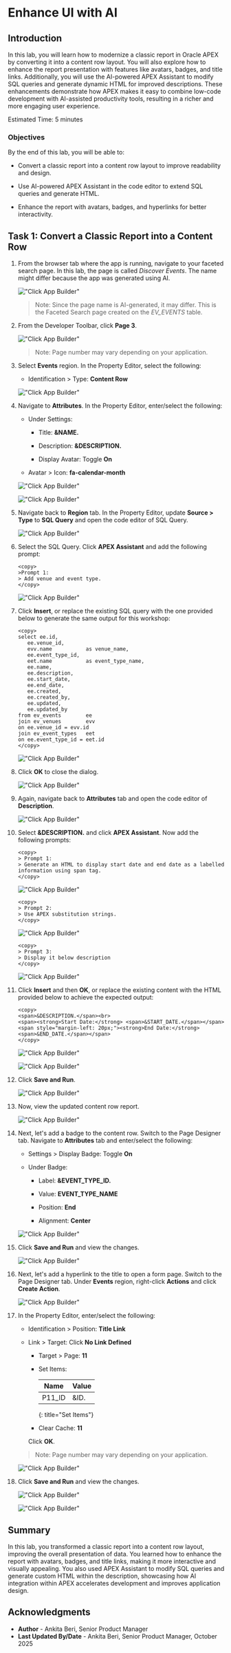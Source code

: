 # Enhance UI with AI

## Introduction

In this lab, you will learn how to modernize a classic report in Oracle APEX by converting it into a content row layout. You will also explore how to enhance the report presentation with features like avatars, badges, and title links. Additionally, you will use the AI-powered APEX Assistant to modify SQL queries and generate dynamic HTML for improved descriptions. These enhancements demonstrate how APEX makes it easy to combine low-code development with AI-assisted productivity tools, resulting in a richer and more engaging user experience.

Estimated Time: 5 minutes

### Objectives

By the end of this lab, you will be able to:

- Convert a classic report into a content row layout to improve readability and design.

- Use AI-powered APEX Assistant in the code editor to extend SQL queries and generate HTML.

- Enhance the report with avatars, badges, and hyperlinks for better interactivity.

## Task 1: Convert a Classic Report into a Content Row

1. From the browser tab where the app is running, navigate to your faceted search page. In this lab, the page is called *Discover Events*. The name might differ because the app was generated using AI.

    !["Click App Builder"](images/discover-events.png "")

    >Note: Since the page name is AI-generated, it may differ. This is the Faceted Search page created on the *EV_EVENTS* table.

2. From the Developer Toolbar, click **Page 3**.

    !["Click App Builder"](images/edit-page.png "")

    >Note: Page number may vary depending on your application.

3. Select **Events** region. In the Property Editor, select the following:

    - Identification > Type: **Content Row**

    !["Click App Builder"](images/content-row.png "")

4. Navigate to **Attributes**. In the Property Editor, enter/select the following:

    - Under Settings:

        - Title: **&NAME.**

        - Description: **&DESCRIPTION.**

        - Display Avatar: Toggle **On**

    - Avatar > Icon: **fa-calendar-month**

    !["Click App Builder"](images/name-attr.png "")

    !["Click App Builder"](images/desc-attr.png "")

5. Navigate back to **Region** tab. In the Property Editor, update **Source > Type** to **SQL Query** and open the code editor of SQL Query.

    !["Click App Builder"](images/code-edit.png "")

6. Select the SQL Query. Click **APEX Assistant** and add the following prompt:

    ```
    <copy>
    >Prompt 1:
    > Add venue and event type.
    </copy>
    ```

    !["Click App Builder"](images/add-event-promt.png "")

7. Click **Insert**, or replace the existing SQL query with the one provided below to generate the same output for this workshop:

    ```
    <copy>
    select ee.id,
       ee.venue_id,
       evv.name           as venue_name,
       ee.event_type_id,
       eet.name           as event_type_name,
       ee.name,
       ee.description,
       ee.start_date,
       ee.end_date,
       ee.created,
       ee.created_by,
       ee.updated,
       ee.updated_by
    from ev_events        ee
    join ev_venues        evv
    on ee.venue_id = evv.id
    join ev_event_types   eet
    on ee.event_type_id = eet.id
    </copy>
    ```

    !["Click App Builder"](images/insert-prompt.png "")

8. Click **OK** to close the dialog.

    !["Click App Builder"](images/close-editor.png "")

9. Again, navigate back to **Attributes** tab and open the code editor of **Description**.

    !["Click App Builder"](images/attr.png "")

10. Select **&DESCRIPTION.** and click **APEX Assistant**. Now add the following prompts:

     ```
    <copy>
    > Prompt 1:
    > Generate an HTML to display start date and end date as a labelled information using span tag.
    </copy>
    ```

    !["Click App Builder"](images/gen-html.png "")

     ```
    <copy>
    > Prompt 2:
    > Use APEX substitution strings.
    </copy>
    ```

    !["Click App Builder"](images/substitution-apex.png "")

     ```
    <copy>
    > Prompt 3:
    > Display it below description
    </copy>
    ```

    !["Click App Builder"](images/below-desc.png "")

11. Click **Insert** and then **OK**, or replace the existing content with the HTML provided below to achieve the expected output:

    ```
    <copy>
    <span>&DESCRIPTION.</span><br>
    <span><strong>Start Date:</strong> <span>&START_DATE.</span></span>
    <span style="margin-left: 20px;"><strong>End Date:</strong> <span>&END_DATE.</span></span>
    </copy>
    ```

    !["Click App Builder"](images/insert-desc.png "")

    !["Click App Builder"](images/insert-desc1.png "")

12. Click **Save and Run**.

    !["Click App Builder"](images/saverun.png "")

13. Now, view the updated content row report.

    !["Click App Builder"](images/view-content-row.png "")

14. Next, let's add a badge to the content row. Switch to the Page Designer tab. Navigate to **Attributes** tab and enter/select the following:

    - Settings > Display Badge: Toggle **On**

    - Under Badge:

        - Label: **&EVENT\_TYPE\_ID.**

        - Value: **EVENT\_TYPE\_NAME**

        - Position: **End**

        - Alignment: **Center**

    !["Click App Builder"](images/update-attr.png "")

15. Click **Save and Run** and view the changes.

    !["Click App Builder"](images/save-run2.png "")

16. Next, let's add a hyperlink to the title to open a form page. Switch to the Page Designer tab. Under **Events** region, right-click **Actions** and click **Create Action**.

    !["Click App Builder"](images/create-action.png "")

17. In the Property Editor, enter/select the following:

    - Identification > Position: **Title Link**

    - Link > Target: Click **No Link Defined**

        - Target > Page: **11**

        - Set Items:

            | Name | Value |
            | ----- | ---- |
            | P11_ID | &ID.|
            {: title="Set Items"}

        - Clear Cache: **11**

        Click **OK**.

    >Note: Page number may vary depending on your application.

    !["Click App Builder"](images/title-link.png "")

18. Click **Save and Run** and view the changes.

    !["Click App Builder"](images/save-run3.png "")

    !["Click App Builder"](images/title-link1.png "")

## Summary

In this lab, you transformed a classic report into a content row layout, improving the overall presentation of data. You learned how to enhance the report with avatars, badges, and title links, making it more interactive and visually appealing. You also used APEX Assistant to modify SQL queries and generate custom HTML within the description, showcasing how AI integration within APEX accelerates development and improves application design.

## Acknowledgments

- **Author** - Ankita Beri, Senior Product Manager
- **Last Updated By/Date** - Ankita Beri, Senior Product Manager, October 2025
